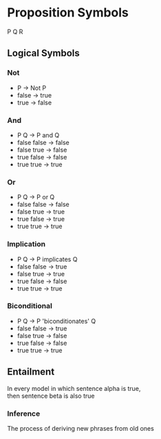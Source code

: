 # Proposition Symbols

P Q R

## Logical Symbols

### Not

- P -> Not P
- false -> true
- true -> false

### And

- P Q -> P and Q
- false false -> false
- false true -> false
- true false -> false
- true true -> true

### Or

- P Q -> P or Q
- false false -> false
- false true -> true
- true false -> true
- true true -> true

### Implication

- P Q -> P implicates Q
- false false -> true
- false true -> true
- true false -> false
- true true -> true

### Biconditional

- P Q -> P 'biconditionates' Q
- false false -> true
- false true -> false
- true false -> false
- true true -> true

## Entailment

In every model in which sentence alpha is true,  
then sentence beta is also true

### Inference

The process of deriving new phrases from old ones
